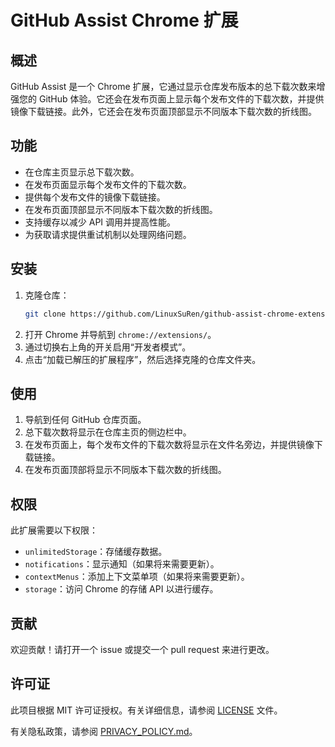 # GitHub Assist Chrome 扩展

## 概述

GitHub Assist 是一个 Chrome 扩展，它通过显示仓库发布版本的总下载次数来增强您的 GitHub 体验。它还会在发布页面上显示每个发布文件的下载次数，并提供镜像下载链接。此外，它还会在发布页面顶部显示不同版本下载次数的折线图。

## 功能

- 在仓库主页显示总下载次数。
- 在发布页面显示每个发布文件的下载次数。
- 提供每个发布文件的镜像下载链接。
- 在发布页面顶部显示不同版本下载次数的折线图。
- 支持缓存以减少 API 调用并提高性能。
- 为获取请求提供重试机制以处理网络问题。

## 安装

1. 克隆仓库：
    ```sh
    git clone https://github.com/LinuxSuRen/github-assist-chrome-extension.git
    ```
2. 打开 Chrome 并导航到 `chrome://extensions/`。
3. 通过切换右上角的开关启用“开发者模式”。
4. 点击“加载已解压的扩展程序”，然后选择克隆的仓库文件夹。

## 使用

1. 导航到任何 GitHub 仓库页面。
2. 总下载次数将显示在仓库主页的侧边栏中。
3. 在发布页面上，每个发布文件的下载次数将显示在文件名旁边，并提供镜像下载链接。
4. 在发布页面顶部将显示不同版本下载次数的折线图。

## 权限

此扩展需要以下权限：
- `unlimitedStorage`：存储缓存数据。
- `notifications`：显示通知（如果将来需要更新）。
- `contextMenus`：添加上下文菜单项（如果将来需要更新）。
- `storage`：访问 Chrome 的存储 API 以进行缓存。

## 贡献

欢迎贡献！请打开一个 issue 或提交一个 pull request 来进行更改。

## 许可证

此项目根据 MIT 许可证授权。有关详细信息，请参阅 [LICENSE](LICENSE) 文件。

有关隐私政策，请参阅 [PRIVACY_POLICY.md](PRIVACY_POLICY.md)。
